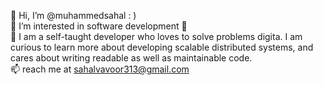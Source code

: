 
👋 Hi, I’m @muhammedsahal : )   
👀 I’m interested in software development 🥳  
🌱 I am a self-taught developer who loves to solve problems digita. I am curious to learn more 
 about developing scalable distributed systems, and cares about writing readable as well as 
 maintainable code.  
📫 reach me at sahalvavoor313@gmail.com 
